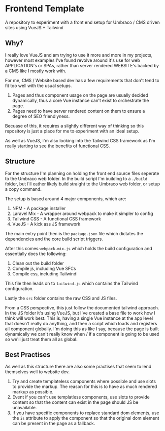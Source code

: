 # Frontend Template
A repository to experiment with a front end setup for Umbraco / CMS driven sites using VueJS + Tailwind

## Why?
I really love VueJS and am trying to use it more and more in my projects, however most examples I've found revolve around it's use for web APPLICATION's or SPAs, rather than server rendered WEBSITE's backed by a CMS like I mostly work with.

For me, CMS / Website based dev has a few requirements that don't tend to fit too well with the usual setups.

1. Pages and thus component usage on the page are usually decided dynamically, thus a core Vue instance can't exist to orchestrate the page.
2. Pages need to have server rendered content on them to ensure a degree of SEO friendlyness.

Becuase of this, it requires a slightly different way of thinking so this repository is just a place for me to experiment with an ideal setup.

As well as VueJS, I'm also looking into the Tailwind CSS framework as I'm really starting to see the benefits of functional CSS. 

## Structure
For the structure I'm planning on holding the front end source files seperate to the Umbraco web folder. In the build script I'm building to a `./build` folder, but I'll eather likely build straight to the Umbraco web folder, or setup a copy command.

The setup is based around 4 major components, which are:

1. NPM - A package installer
2. Laravel Mix - A wrapper around webpack to make it simpler to config
3. Tailwind CSS - A functional CSS framework
4. VueJS - A kick ass JS framework

The main entry point then is the `package.json` file which dictates the dependencies and the core build script triggers.

After this comes `webpack.mix.js` which holds the build configuration and essentially does the following:

1. Clean out the build folder
2. Compile js, including Vue SFCs
3. Compile css, including Tailwind

This file then leads on to `tailwind.js` which contains the Tailwind configuration.

Lastly the `src` folder contains the raw CSS and JS files.

From a CSS perspective, this just follow the documented tailwind approach. In the JS folder it's using VueJS, but I've created a base file to work how I think will work best. This is, having a single Vue instance at the app level that doesn't really do anything, and then a script which loads and registers all component globally. I'm doing this as like I say, because the page is built dynamically we can't really know when / if a component is going to be used so we'll just treat them all as global.

## Best Practises
As well as this structure there are also some practises that seem to lend themselves well to website dev.

1. Try and create templateless components where possible and use slots to provide the markup. The reason for this is to have as much rendered markup as possible.
2. Event if you can't use templatless components, use slots to provide content so that the content can exist in the page should JS be unavailable.
3. If you have specific components to replace standard dom elements, use the `is` attribute to apply the component so that the original dom element can be present in the page as a fallback.